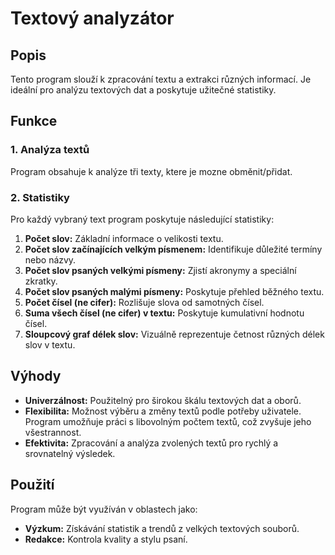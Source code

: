 # Textový analyzátor

## Popis

Tento program slouží k zpracování textu a extrakci různých informací. Je ideální pro analýzu textových dat a poskytuje užitečné statistiky.

## Funkce

### 1\. Analýza textů

Program obsahuje k analýze tři texty, ktere je mozne obměnit/přidat.

### 2\. Statistiky

Pro každý vybraný text program poskytuje následující statistiky:

1.  **Počet slov:** Základní informace o velikosti textu.
2.  **Počet slov začínajících velkým písmenem:** Identifikuje důležité termíny nebo názvy.
3.  **Počet slov psaných velkými písmeny:** Zjistí akronymy a speciální zkratky.
4.  **Počet slov psaných malými písmeny:** Poskytuje přehled běžného textu.
5.  **Počet čísel (ne cifer):** Rozlišuje slova od samotných čísel.
6.  **Suma všech čísel (ne cifer) v textu:** Poskytuje kumulativní hodnotu čísel.
7.  **Sloupcový graf délek slov:** Vizuálně reprezentuje četnost různých délek slov v textu.

## Výhody

-   **Univerzálnost:** Použitelný pro širokou škálu textových dat a oborů.
-   **Flexibilita:** Možnost výběru a změny textů podle potřeby uživatele. Program umožňuje práci s libovolným počtem textů, což zvyšuje jeho všestrannost.
-   **Efektivita:** Zpracování a analýza zvolených textů pro rychlý a srovnatelný výsledek.

## Použití

Program může být využíván v oblastech jako:

-   **Výzkum:** Získávání statistik a trendů z velkých textových souborů.
-   **Redakce:** Kontrola kvality a stylu psaní.
